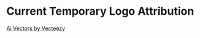 # Current Temporary Logo Attribution

<a href="https://www.vecteezy.com/free-vector/ai">Ai Vectors by Vecteezy</a>
